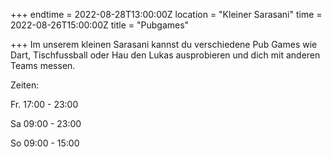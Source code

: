 +++
endtime = 2022-08-28T13:00:00Z
location = "Kleiner Sarasani"
time = 2022-08-26T15:00:00Z
title = "Pubgames"

+++
Im unserem kleinen Sarasani kannst du verschiedene Pub Games wie Dart, Tischfussball oder Hau den Lukas ausprobieren und dich mit anderen Teams messen.

Zeiten:

Fr. 17:00 - 23:00

Sa 09:00 - 23:00

So 09:00 - 15:00